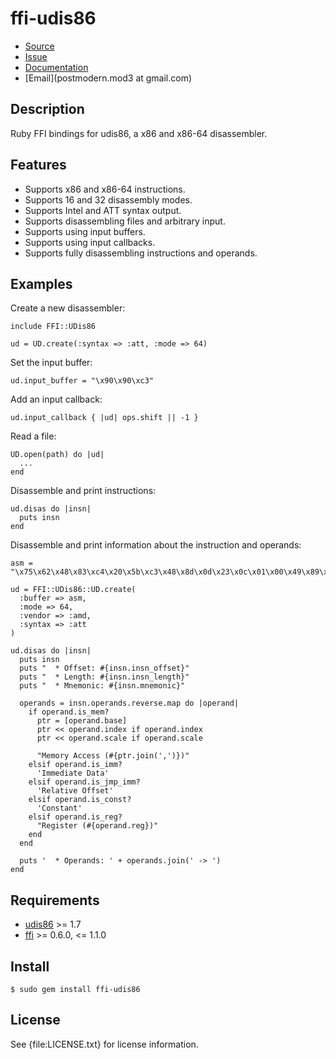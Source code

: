 # ffi-udis86

* [Source](http://github.com/sophsec/ffi-udis86/)
* [Issue](http://github.com/sophsec/ffi-udis86/)
* [Documentation](http://rubydoc.info/gems/ffi-udis86/)
* [Email](postmodern.mod3 at gmail.com)

## Description

Ruby FFI bindings for udis86, a x86 and x86-64 disassembler.

## Features

* Supports x86 and x86-64 instructions.
* Supports 16 and 32 disassembly modes.
* Supports Intel and ATT syntax output.
* Supports disassembling files and arbitrary input.
* Supports using input buffers.
* Supports using input callbacks.
* Supports fully disassembling instructions and operands.

## Examples

Create a new disassembler:

    include FFI::UDis86
    
    ud = UD.create(:syntax => :att, :mode => 64)

Set the input buffer:

    ud.input_buffer = "\x90\x90\xc3"

Add an input callback:

    ud.input_callback { |ud| ops.shift || -1 }

Read a file:

    UD.open(path) do |ud|
      ...
    end

Disassemble and print instructions:

    ud.disas do |insn|
      puts insn
    end

Disassemble and print information about the instruction and operands:

    asm = "\x75\x62\x48\x83\xc4\x20\x5b\xc3\x48\x8d\x0d\x23\x0c\x01\x00\x49\x89\xf0"
    
    ud = FFI::UDis86::UD.create(
      :buffer => asm,
      :mode => 64,
      :vendor => :amd,
      :syntax => :att
    )
    
    ud.disas do |insn|
      puts insn
      puts "  * Offset: #{insn.insn_offset}"
      puts "  * Length: #{insn.insn_length}"
      puts "  * Mnemonic: #{insn.mnemonic}"
    
      operands = insn.operands.reverse.map do |operand|
        if operand.is_mem?
          ptr = [operand.base]
          ptr << operand.index if operand.index
          ptr << operand.scale if operand.scale
    
          "Memory Access (#{ptr.join(',')})"
        elsif operand.is_imm?
          'Immediate Data'
        elsif operand.is_jmp_imm?
          'Relative Offset'
        elsif operand.is_const?
          'Constant'
        elsif operand.is_reg?
          "Register (#{operand.reg})"
        end
      end
    
      puts '  * Operands: ' + operands.join(' -> ')
    end

## Requirements

* [udis86](http://udis86.sourceforge.net/) >= 1.7
* [ffi](http://github.com/ffi/ffi) >= 0.6.0, <= 1.1.0

## Install

    $ sudo gem install ffi-udis86

## License

See {file:LICENSE.txt} for license information.
